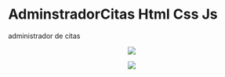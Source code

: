# AdminstradorCitas Html Css Js
administrador  de citas

<p align="center">
      <img src="https://raw.githubusercontent.com/JairKevinFG/AdminstradorCitas/master/images/2.png">
</p>
<p align="center">
      <img src="https://raw.githubusercontent.com/JairKevinFG/AdminstradorCitas/master/images/1.png">
</p>
